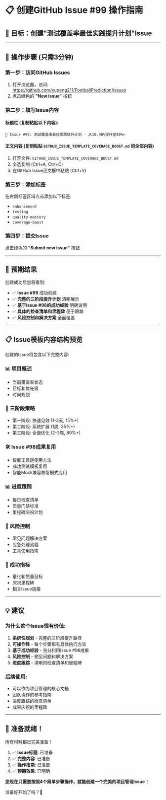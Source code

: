 # 📋 创建GitHub Issue #99 操作指南

## 🎯 目标：创建"测试覆盖率最佳实践提升计划"Issue

---

## 🚀 操作步骤 (只需3分钟)

### **第一步：访问GitHub Issues**
1. 打开浏览器，访问: https://github.com/xupeng211/FootballPrediction/issues
2. 点击绿色的 **"New issue"** 按钮

### **第二步：填写Issue内容**

#### **标题栏** (复制粘贴以下内容):
```
🚀 Issue #99: 测试覆盖率最佳实践提升计划 - 从10.90%提升至80%+
```

#### **正文内容** (复制粘贴 `GITHUB_ISSUE_TEMPLATE_COVERAGE_BOOST.md` 的全部内容)

1. 打开文件: `GITHUB_ISSUE_TEMPLATE_COVERAGE_BOOST.md`
2. 全选复制 (Ctrl+A, Ctrl+C)
3. 在GitHub Issue正文框中粘贴 (Ctrl+V)

### **第三步：添加标签**
在右侧标签区域点击添加以下标签:
- `enhancement`
- `testing`
- `quality-mastery`
- `coverage-boost`

### **第四步：提交Issue**
点击绿色的 **"Submit new issue"** 按钮

---

## 🎊 预期结果

创建成功后您将看到:
- ✅ **Issue #99** 成功创建
- ✅ **完整的三阶段提升计划** 清晰展示
- ✅ **基于Issue #98的成功经验** 明确说明
- ✅ **具体的检查清单和里程碑** 便于跟踪
- ✅ **风险控制和解决方案** 全面覆盖

---

## 📋 Issue模板内容结构预览

创建的Issue将包含以下完整内容:

### 📊 **项目概述**
- 当前覆盖率状态
- 目标和优先级
- 时间规划

### 🎯 **三阶段策略**
- 第一阶段: 快速见效 (1-3天, 15%+)
- 第二阶段: 系统扩展 (1周, 35%+)
- 第三阶段: 全面优化 (2-3周, 80%+)

### 🛠️ **Issue #98成果复用**
- 智能工具链使用方法
- 成功测试模板复用
- 智能Mock兼容修复模式应用

### 📊 **进度跟踪**
- 每日检查清单
- 质量门禁标准
- 里程碑庆祝计划

### 🚨 **风险控制**
- 常见问题解决方案
- 应急处理流程
- 工具使用指南

### 🎯 **成功指标**
- 量化和质量目标
- 庆祝里程碑
- 相关Issue链接

---

## 💡 建议

### **为什么这个Issue很有价值:**

1. **系统性规划** - 完整的三阶段提升路径
2. **可操作性** - 每个步骤都有具体执行方法
3. **基于成功经验** - 充分利用Issue #98成果
4. **风险控制** - 预见问题和解决方案
5. **进度跟踪** - 清晰的检查清单和里程碑

### **后续使用:**
- 可以作为项目管理的核心文档
- 团队协作的参考指南
- 进度跟踪的检查清单
- 成果庆祝的里程碑

---

## 🎉 准备就绪！

所有材料都已完美准备！

1. ✅ **Issue标题**: 已准备
2. ✅ **完整内容**: 已准备
3. ✅ **操作指南**: 已准备
4. ✅ **预期效果**: 已明确

**您现在只需要按照4个简单步骤操作，就能创建一个完美的项目管理Issue！**

准备好开始了吗？🚀